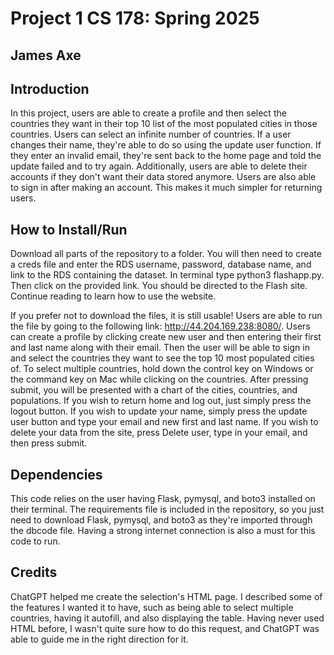 # Project 1 CS 178: Spring 2025
## James Axe

## Introduction
In this project, users are able to create a profile and then select the countries they want in their top 10 list of the most populated cities in those countries. Users can select an infinite number of countries. If a user changes their name, they're able to do so using the update user function. If they enter an invalid email, they're sent back to the home page and told the update failed and to try again. Additionally, users are able to delete their accounts if they don't want their data stored anymore. Users are also able to sign in after making an account. This makes it much simpler for returning users.


## How to Install/Run
Download all parts of the repository to a folder. You will then need to create a creds file and enter the RDS username, password, database name, and link to the RDS containing the dataset. In terminal type python3 flashapp.py. Then click on the provided link. You should be directed to the Flash site. Continue reading to learn how to use the website.

If you prefer not to download the files, it is still usable! Users are able to run the file by going to the following link: http://44.204.169.238:8080/. Users can create a profile by clicking create new user and then entering their first and last name along with their email. Then the user will be able to sign in and select the countries they want to see the top 10 most populated cities of. To select multiple countries, hold down the control key on Windows or the command key on Mac while clicking on the countries. After pressing submit, you will be presented with a chart of the cities, countries, and populations. If you wish to return home and log out, just simply press the logout button. If you wish to update your name, simply press the update user button and type your email and new first and last name. If you wish to delete your data from the site, press Delete user, type in your email, and then press submit.

## Dependencies
This code relies on the user having Flask, pymysql, and boto3 installed on their terminal. The requirements file is included in the repository, so you just need to download Flask, pymysql, and boto3 as they're imported through the dbcode file. Having a strong internet connection is also a must for this code to run. 


## Credits
ChatGPT helped me create the selection's HTML page. I described some of the features I wanted it to have, such as being able to select multiple countries, having it autofill, and also displaying the table. Having never used HTML before, I wasn't quite sure how to do this request, and ChatGPT was able to guide me in the right direction for it.
